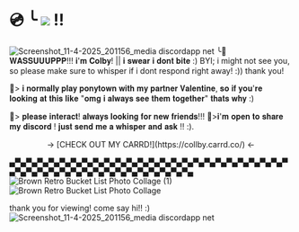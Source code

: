 # 💿 ╰   ![](https://komarev.com/ghpvc/?username=1980sboybandl&color=914D23&style=flat&label=PROFILE+VIEWS&abbreviated=true) !!
![Screenshot_11-4-2025_201156_media discordapp net](https://github.com/user-attachments/assets/1c5094e3-4d05-4a40-8a7c-101a3ade27f3)
╰📼 𝐖𝐀𝐒𝐒𝐔𝐔𝐔𝐏𝐏𝐏!!! 𝐢'𝐦 𝐂𝐨𝐥𝐛𝐲! || 𝐢 𝐬𝐰𝐞𝐚𝐫 𝐢 𝐝𝐨𝐧𝐭 𝐛𝐢𝐭𝐞 :)
BYI; i might not see you, so please make sure to whisper if i dont respond right away! :)) thank you!

📼> 𝐢 𝐧𝐨𝐫𝐦𝐚𝐥𝐥𝐲 𝐩𝐥𝐚𝐲 𝐩𝐨𝐧𝐲𝐭𝐨𝐰𝐧 𝐰𝐢𝐭𝐡 𝐦𝐲 𝐩𝐚𝐫𝐭𝐧𝐞𝐫 𝐕𝐚𝐥𝐞𝐧𝐭𝐢𝐧𝐞, 𝐬𝐨 𝐢𝐟 𝐲𝐨𝐮'𝐫𝐞 𝐥𝐨𝐨𝐤𝐢𝐧𝐠 𝐚𝐭 𝐭𝐡𝐢𝐬 𝐥𝐢𝐤𝐞 "𝐨𝐦𝐠 𝐢 𝐚𝐥𝐰𝐚𝐲𝐬 𝐬𝐞𝐞 𝐭𝐡𝐞𝐦 𝐭𝐨𝐠𝐞𝐭𝐡𝐞𝐫" 𝐭𝐡𝐚𝐭𝐬 𝐰𝐡𝐲 :)

📼> 𝐩𝐥𝐞𝐚𝐬𝐞 𝐢𝐧𝐭𝐞𝐫𝐚𝐜𝐭! 𝐚𝐥𝐰𝐚𝐲𝐬 𝐥𝐨𝐨𝐤𝐢𝐧𝐠 𝐟𝐨𝐫 𝐧𝐞𝐰 𝐟𝐫𝐢𝐞𝐧𝐝𝐬!!!
📼>𝐢'𝐦 𝐨𝐩𝐞𝐧 𝐭𝐨 𝐬𝐡𝐚𝐫𝐞 𝐦𝐲 𝐝𝐢𝐬𝐜𝐨𝐫𝐝 ! 𝐣𝐮𝐬𝐭 𝐬𝐞𝐧𝐝 𝐦𝐞 𝐚 𝐰𝐡𝐢𝐬𝐩𝐞𝐫 𝐚𝐧𝐝 𝐚𝐬𝐤 !! :).

<p align="center"> -> [CHECK OUT MY CARRD!](https://collby.carrd.co/) <-

▄▀▄▀▄▀▄▀▄▀▄▀▄▀▄▀▄▀▄▀▄▀▄▀▄▀▄▀▄▀▄▀▄▀▄▀▄▀▄▀▄▀▄▀▄▀▄▀▄▀▄▀▄▀▄▀▄▀▄▀▄▀▄▀▄▀▄▀▄▀▄▀▄▀▄▀▄▀▄▀▄▀▄
![Brown Retro Bucket List Photo Collage (1)](https://github.com/user-attachments/assets/0027a7bd-a8a5-4258-83b6-09ec5895c7b8)
![Brown Retro Bucket List Photo Collage](https://github.com/user-attachments/assets/426351df-76ed-47e5-959c-436f42817586)

thank you for viewing! come say hi!! :)
![Screenshot_11-4-2025_201156_media discordapp net](https://github.com/user-attachments/assets/1c5094e3-4d05-4a40-8a7c-101a3ade27f3)
